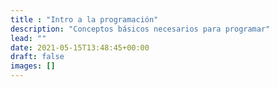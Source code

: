 ```yaml
---
title : "Intro a la programación"
description: "Conceptos básicos necesarios para programar"
lead: ""
date: 2021-05-15T13:48:45+00:00
draft: false
images: []
---
```

